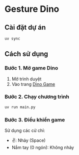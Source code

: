 # Gesture Dino

## Cài đặt dự án

```bash
uv sync
```

## Cách sử dụng

### Bước 1. Mở game Dino

1. Mở trình duyệt
2. Vào trang [Dino Game](https://chromedino.com/)

### Bước 2. Chạy chương trình

```bash
uv run main.py
```

### Bước 3. Điều khiển game

Sử dụng các cử chỉ:

- ✌️: Nhảy (Space)
- Nắm tay (0 ngón): Không nhảy
